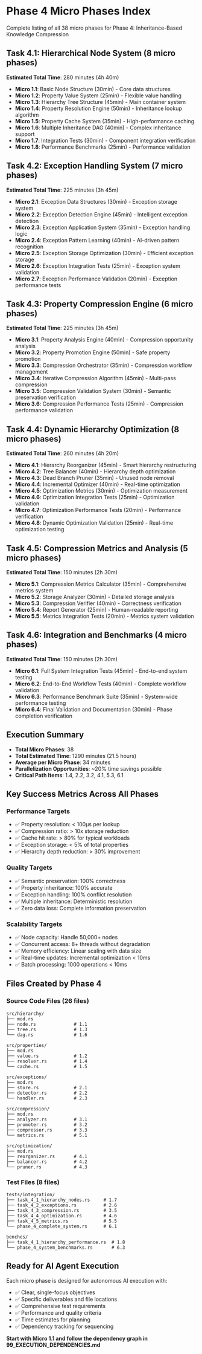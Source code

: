 # Phase 4 Micro Phases Index

Complete listing of all 38 micro phases for Phase 4: Inheritance-Based Knowledge Compression

## Task 4.1: Hierarchical Node System (8 micro phases)

**Estimated Total Time**: 280 minutes (4h 40m)

- **Micro 1.1**: Basic Node Structure (30min) - Core data structures
- **Micro 1.2**: Property Value System (25min) - Flexible value handling
- **Micro 1.3**: Hierarchy Tree Structure (45min) - Main container system
- **Micro 1.4**: Property Resolution Engine (50min) - Inheritance lookup algorithm
- **Micro 1.5**: Property Cache System (35min) - High-performance caching
- **Micro 1.6**: Multiple Inheritance DAG (40min) - Complex inheritance support
- **Micro 1.7**: Integration Tests (30min) - Component integration verification
- **Micro 1.8**: Performance Benchmarks (25min) - Performance validation

## Task 4.2: Exception Handling System (7 micro phases)

**Estimated Total Time**: 225 minutes (3h 45m)

- **Micro 2.1**: Exception Data Structures (30min) - Exception storage system
- **Micro 2.2**: Exception Detection Engine (45min) - Intelligent exception detection
- **Micro 2.3**: Exception Application System (35min) - Exception handling logic
- **Micro 2.4**: Exception Pattern Learning (40min) - AI-driven pattern recognition
- **Micro 2.5**: Exception Storage Optimization (30min) - Efficient exception storage
- **Micro 2.6**: Exception Integration Tests (25min) - Exception system validation
- **Micro 2.7**: Exception Performance Validation (20min) - Exception performance tests

## Task 4.3: Property Compression Engine (6 micro phases)

**Estimated Total Time**: 225 minutes (3h 45m)

- **Micro 3.1**: Property Analysis Engine (40min) - Compression opportunity analysis
- **Micro 3.2**: Property Promotion Engine (50min) - Safe property promotion
- **Micro 3.3**: Compression Orchestrator (35min) - Compression workflow management
- **Micro 3.4**: Iterative Compression Algorithm (45min) - Multi-pass compression
- **Micro 3.5**: Compression Validation System (30min) - Semantic preservation verification
- **Micro 3.6**: Compression Performance Tests (25min) - Compression performance validation

## Task 4.4: Dynamic Hierarchy Optimization (8 micro phases)

**Estimated Total Time**: 260 minutes (4h 20m)

- **Micro 4.1**: Hierarchy Reorganizer (45min) - Smart hierarchy restructuring
- **Micro 4.2**: Tree Balancer (40min) - Hierarchy depth optimization
- **Micro 4.3**: Dead Branch Pruner (35min) - Unused node removal
- **Micro 4.4**: Incremental Optimizer (40min) - Real-time optimization
- **Micro 4.5**: Optimization Metrics (30min) - Optimization measurement
- **Micro 4.6**: Optimization Integration Tests (25min) - Optimization validation
- **Micro 4.7**: Optimization Performance Tests (20min) - Performance verification
- **Micro 4.8**: Dynamic Optimization Validation (25min) - Real-time optimization testing

## Task 4.5: Compression Metrics and Analysis (5 micro phases)

**Estimated Total Time**: 150 minutes (2h 30m)

- **Micro 5.1**: Compression Metrics Calculator (35min) - Comprehensive metrics system
- **Micro 5.2**: Storage Analyzer (30min) - Detailed storage analysis
- **Micro 5.3**: Compression Verifier (40min) - Correctness verification
- **Micro 5.4**: Report Generator (25min) - Human-readable reporting
- **Micro 5.5**: Metrics Integration Tests (20min) - Metrics system validation

## Task 4.6: Integration and Benchmarks (4 micro phases)

**Estimated Total Time**: 150 minutes (2h 30m)

- **Micro 6.1**: Full System Integration Tests (45min) - End-to-end system testing
- **Micro 6.2**: End-to-End Workflow Tests (40min) - Complete workflow validation
- **Micro 6.3**: Performance Benchmark Suite (35min) - System-wide performance testing
- **Micro 6.4**: Final Validation and Documentation (30min) - Phase completion verification

## Execution Summary

- **Total Micro Phases**: 38
- **Total Estimated Time**: 1290 minutes (21.5 hours)
- **Average per Micro Phase**: 34 minutes
- **Parallelization Opportunities**: ~20% time savings possible
- **Critical Path Items**: 1.4, 2.2, 3.2, 4.1, 5.3, 6.1

## Key Success Metrics Across All Phases

### Performance Targets
- ✅ Property resolution: < 100μs per lookup
- ✅ Compression ratio: > 10x storage reduction
- ✅ Cache hit rate: > 80% for typical workloads
- ✅ Exception storage: < 5% of total properties
- ✅ Hierarchy depth reduction: > 30% improvement

### Quality Targets
- ✅ Semantic preservation: 100% correctness
- ✅ Property inheritance: 100% accurate
- ✅ Exception handling: 100% conflict resolution
- ✅ Multiple inheritance: Deterministic resolution
- ✅ Zero data loss: Complete information preservation

### Scalability Targets
- ✅ Node capacity: Handle 50,000+ nodes
- ✅ Concurrent access: 8+ threads without degradation
- ✅ Memory efficiency: Linear scaling with data size
- ✅ Real-time updates: Incremental optimization < 10ms
- ✅ Batch processing: 1000 operations < 10ms

## Files Created by Phase 4

### Source Code Files (26 files)
```
src/hierarchy/
├── mod.rs
├── node.rs              # 1.1
├── tree.rs              # 1.3  
└── dag.rs               # 1.6

src/properties/
├── mod.rs
├── value.rs             # 1.2
├── resolver.rs          # 1.4
└── cache.rs             # 1.5

src/exceptions/
├── mod.rs
├── store.rs             # 2.1
├── detector.rs          # 2.2
└── handler.rs           # 2.3

src/compression/
├── mod.rs
├── analyzer.rs          # 3.1
├── promoter.rs          # 3.2
├── compressor.rs        # 3.3
└── metrics.rs           # 5.1

src/optimization/
├── mod.rs
├── reorganizer.rs       # 4.1
├── balancer.rs          # 4.2
└── pruner.rs            # 4.3
```

### Test Files (8 files)
```
tests/integration/
├── task_4_1_hierarchy_nodes.rs     # 1.7
├── task_4_2_exceptions.rs          # 2.6
├── task_4_3_compression.rs         # 3.5
├── task_4_4_optimization.rs        # 4.6
├── task_4_5_metrics.rs             # 5.5
└── phase_4_complete_system.rs      # 6.1

benches/
├── task_4_1_hierarchy_performance.rs  # 1.8
└── phase_4_system_benchmarks.rs       # 6.3
```

## Ready for AI Agent Execution

Each micro phase is designed for autonomous AI execution with:
- ✅ Clear, single-focus objectives
- ✅ Specific deliverables and file locations
- ✅ Comprehensive test requirements
- ✅ Performance and quality criteria
- ✅ Time estimates for planning
- ✅ Dependency tracking for sequencing

**Start with Micro 1.1 and follow the dependency graph in 99_EXECUTION_DEPENDENCIES.md**